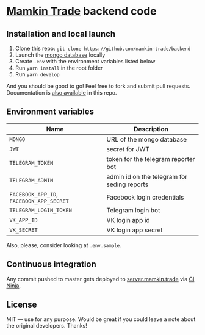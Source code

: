 # [Mamkin Trade](https://mamkin.trade) backend code

## Installation and local launch

1. Clone this repo: `git clone https://github.com/mamkin-trade/backend`
2. Launch the [mongo database](https://www.mongodb.com/) locally
3. Create `.env` with the environment variables listed below
4. Run `yarn install` in the root folder
5. Run `yarn develop`

And you should be good to go! Feel free to fork and submit pull requests. Documentation is [also available](https://github.com/mamkin-trade/backend/tree/master/docs) in this repo.

## Environment variables

| Name                                     | Description                                 |
| ---------------------------------------- | ------------------------------------------- |
| `MONGO`                                  | URL of the mongo database                   |
| `JWT`                                    | secret for JWT                              |
| `TELEGRAM_TOKEN`                         | token for the telegram reporter bot         |
| `TELEGRAM_ADMIN`                         | admin id on the telegram for seding reports |
| `FACEBOOK_APP_ID`, `FACEBOOK_APP_SECRET` | Facebook login credentials                  |
| `TELEGRAM_LOGIN_TOKEN`                   | Telegram login bot                          |
| `VK_APP_ID`                              | VK login app id                             |
| `VK_SECRET`                              | VK login app secret                         |

Also, please, consider looking at `.env.sample`.

## Continuous integration

Any commit pushed to master gets deployed to [server.mamkin.trade](https://server.mamkin.trade) via [CI Ninja](https://github.com/backmeupplz/ci-ninja).

## License

MIT — use for any purpose. Would be great if you could leave a note about the original developers. Thanks!
